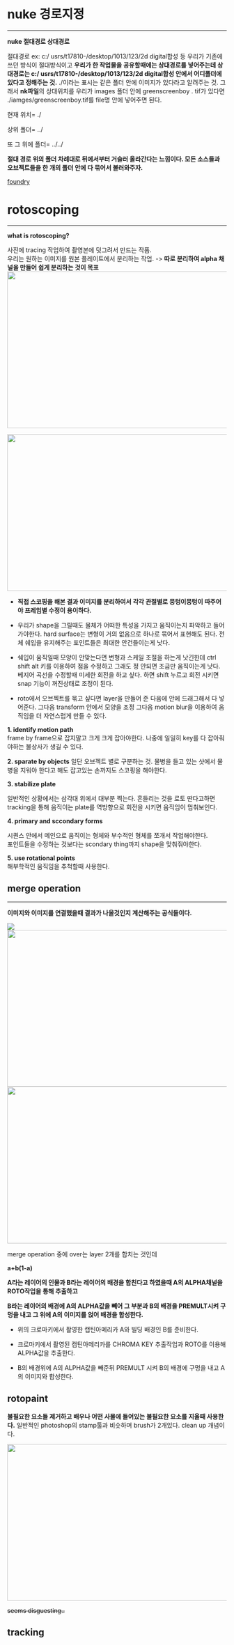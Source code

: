 # nuke 경로지정
***  
**nuke 절대경로 상대경로** 

절대경로 ex: c:/ usrs/t17810-/desktop/1013/123/2d digital합성 등 우리가 기존에 쓰던 방식이 절대방식이고
**우리가 한 작업물을 공유할때에는 상대경로를 넣어주는데 상대경로는 c:/ usrs/t17810-/desktop/1013/123/2d digital합성 안에서 어디폴더에 있다고 정해주는 것.**
./이라는 표시는 같은 폴더 안에 이미지가 있다라고 알려주는 것. 
그래서 **nk파일**의 상대위치를 우리가 images 폴더 안에 greenscreenboy . tif가 있다면 ./iamges/greenscreenboy.tif를 file명 안에 넣어주면 된다.  

현재 위치= ./  

상위 폴더= ../  

또 그 위에 폴더= ../../  


**절대 경로 위의 폴더 차례대로 뒤에서부터 거슬러 올라간다는 느낌이다.
모든 소스들과 오브젝트들을 한 개의 폴더 안에 다 묶어서 볼러와주자.**  


[foundry](https://support.foundry.com/hc/ko/articles/208961109--Q100154-Nuke-%EC%97%90%EC%84%9C-%EC%B0%B8%EC%A1%B0%ED%95%98%EB%8A%94-%EC%83%81%EB%8C%80-%ED%8C%8C%EC%9D%BC-%EA%B2%BD%EB%A1%9C)

# rotoscoping  
***

**what is rotoscoping?**  


사진에 tracing 작업하여 촬영본에 덧그려서 만드는 작품.  
우리는 원하는 이미지를 원본 플레이트에서 분리하는 작업. -> **따로 분리하여 alpha 채널을 만들어 쉽게 분리하는 것이 목표** 
<img src="https://nickharkerblog.files.wordpress.com/2017/01/363938477_1280x720.jpg?w=1200" width="640" height="360" >

<img src="https://www.foundry.com/sites/default/files/styles/hero_1440_x_825_/public/paragraphs/zoomable-gallery/SmartROTO%20-%20SidebySide%202.jpg?itok=Bsz-BNST" width="640" height="360" >  


+ **직접 스코핑을 해본 결과 이미지를 분리하여서 각각 관절별로 뭉텅이뭉텅이 따주어야 프레임별 수정이 용이하다.**  
   
+ 우리가 shape을 그릴때도 물체가 어떠한 특성을 가지고 움직이는지 파악하고 들어가야한다. hard surface는 변형이 거의 없음으로 하나로 묶어서 표현해도 된다. 
전체 쉐입을 유지해주는 포인트들은 최대한 안건들이는게 낫다.

+ 쉐입이 움직일때 모양이 안맞는다면 변형과 스케일 조절을 하는게 낫긴한데 ctrl shift alt 키를 이용하여 점을 수정하고 그래도 정 안되면 조금만 움직이는게 낫다.
베지어 곡선을 수정할때 미세한 회전을 하고 싶다. 하면 shift 누르고 회전 시키면 snap 기능이 꺼진상태로 조정이 된다.  

+ roto에서 오브젝트를 묶고 싶다면 layer을 만들어 준 다음에 안에 드래그해서 다 넣어준다. 그다음 transform 안에서 모양을 조정
그다음 motion blur을 이용하여 움직임을 더 자연스럽게 만들 수 있다.  


**1. identify motion path**  
frame by frame으로 잡지말고 크게 크게 잡아야한다. 나중에 일일히 key를 다 잡아줘야하는 불상사가 생길 수 있다.

**2. sparate by objects** 
일단 오브젝트 별로 구분하는 것. 물병을 들고 있는 샷에서 물병을 지워야 한다고 해도 잡고있는 손까지도 스코핑을 해야한다.  


**3. stabilize plate**  

일반적인 상황에서는 삼각대 위에서 대부분 찍는다. 흔들리는 것을 로토 딴다고하면 tracking을 통해 움직이는 plate를 역방향으로 회전을 시키면
움직임이 멈춰보인다. 

**4. primary and sccondary forms**  

시퀀스 안에서 메인으로 움직이는 형체와 부수적인 형체를 쪼개서 작업해야한다.  
포인트들을 수정하는 것보다는 scondary thing까지 shape을 맞춰줘야한다.

**5. use rotational points**  
해부학적인 움직임을 추척할때 사용한다.  



## merge operation  

***

**이미지와 이미지를 연결했을때 결과가 나올것인지 계산해주는 공식들이다.**  

<img src="https://t1.daumcdn.net/cfile/tistory/2266BC3E5289F4E420">  




<img src="https://i0.wp.com/artofvfx.com/wp-content/uploads/2019/08/AvengersEndgame_CapvsCap_MOF_VFX.jpg?ssl=1" width="640" height="360">  

<img src="https://beforesandafters.com/wp-content/uploads/2019/05/CapvCap-e1557913128833.jpg" width="640" height="360">


merge operation 중에 over는 layer 2개를 합치는 것인데  

**a+b(1-a)**  

**A라는 레이어의 인물과 B라는 레이어의 배경을 합친다고 하였을때 A의 ALPHA채널을 ROTO작업을 통해 추출하고**   

**B라는 레이어의 배경에 A의 ALPHA값을 빼어 그 부분과 B의 배경을 PREMULT시켜 구멍을 내고 그 위에 A의 이미지를 얹어 배경을 합성한다.**  


+ 위의 크로마키에서 촬영한 캡틴아메리카 A와 빌딩 배경인 B를 준비한다.  

+ 크로마키에서 촬영된 캡틴아메리카를 CHROMA KEY 추출작업과 ROTO를 이용해 ALPHA값을 추출한다.  

+ B의 배경위에 A의 ALPHA값을 빼준뒤 PREMULT 시켜 B의 배경에 구멍을 내고 A의 이미지와 합성한다.  



## rotopaint  

**불필요한 요소들 제거하고 배우나 어떤 사물에 들어있는 불필요한 요소를 지울때 사용한다.** 
일반적인 photoshop의 stamp툴과 비슷하며 brush가 2개있다. clean up 개념이다.

<img src="https://fiverr-res.cloudinary.com/images/q_auto,f_auto/gigs2/100257298/original/265b1bd8c0ddf2d9e1f24c066c86ec4c294c3a83/stereoscopic-and-remove-background-rotoscoping-24-hours.jpg" width="640" height="360">

~~seems disguesting..~~  



##  tracking



